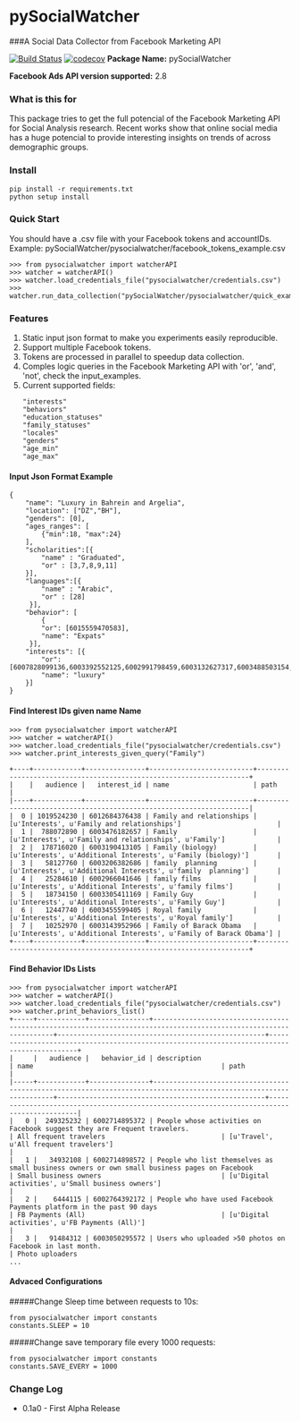 # pySocialWatcher
###A Social Data Collector from Facebook Marketing API
 
[![Build Status](https://travis-ci.org/maraujo/pySocialWatcher.svg?branch=dev)](https://travis-ci.org/maraujo/pySocialWatcher)
[![codecov](https://codecov.io/gh/maraujo/pySocialWatcher/branch/dev/graph/badge.svg)](https://codecov.io/gh/maraujo/pySocialWatcher)
**Package Name:** pySocialWatcher

**Facebook Ads API version supported:** 2.8


### What is this for
This package tries to get the full potencial of the Facebook Marketing API for Social Analysis research.
Recent works show that online social media has a huge potencial to provide interesting insights on trends of across demographic groups.

### Install
    pip install -r requirements.txt
    python setup install
    
### Quick Start
You should have a .csv file with your Facebook tokens and accountIDs.
Example: pySocialWatcher/pysocialwatcher/facebook_tokens_example.csv
  
    >>> from pysocialwatcher import watcherAPI 
    >>> watcher = watcherAPI() 
    >>> watcher.load_credentials_file("pysocialwatcher/credentials.csv")
    >>> watcher.run_data_collection("pySocialWatcher/pysocialwatcher/quick_example.json")

### Features
1. Static input json format to make you experiments easily reproducible.
2. Support multiple Facebook tokens.
3. Tokens are processed in parallel to speedup data collection.
3. Comples logic queries in the Facebook Marketing API with 'or', 'and', 'not', check the input_examples.
4. Current supported fields:
    ```
    "interests"
    "behaviors"
    "education_statuses"
    "family_statuses"
    "locales"
    "genders"
    "age_min"
    "age_max"
    ```

#### Input Json Format Example
    {
        "name": "Luxury in Bahrein and Argelia",
        "location": ["DZ","BH"],
        "genders": [0],
        "ages_ranges": [
            {"min":18, "max":24}
        ],
        "scholarities":[{
            "name" : "Graduated",
            "or" : [3,7,8,9,11]
        }],
        "languages":[{
            "name" : "Arabic",
            "or" : [28]
         }],
        "behavior": [
            {
            "or": [6015559470583],
            "name": "Expats"
         }],
        "interests": [{
            "or": [6007828099136,6003392552125,6002991798459,6003132627317,6003488503154,6004048615096,6003840055852,6003103779434,6003401661947,6003167425934,6003263791114,6003346592981,6003390752144,6003325662688,6004037400009,6003372667195,6003089951815,6003398056603,6002971085794,6003289911338,6003188427578,6002944044446,6003509853804],
            "name": "luxury"
        }]
    }

#### Find Interest IDs given name Name
    >>> from pysocialwatcher import watcherAPI 
    >>> watcher = watcherAPI() 
    >>> watcher.load_credentials_file("pysocialwatcher/credentials.csv")
    >>> watcher.print_interests_given_query("Family")
    
    +----+------------+---------------+--------------------------+--------------------------------------------------------------------+
    |    |   audience |   interest_id | name                     | path                                                               |
    |----+------------+---------------+--------------------------+--------------------------------------------------------------------|
    |  0 | 1019524230 | 6012684376438 | Family and relationships | [u'Interests', u'Family and relationships']                        |
    |  1 |  788072890 | 6003476182657 | Family                   | [u'Interests', u'Family and relationships', u'Family']             |
    |  2 |  178716020 | 6003190413105 | Family (biology)         | [u'Interests', u'Additional Interests', u'Family (biology)']       |
    |  3 |   58127760 | 6003206382686 | family  planning         | [u'Interests', u'Additional Interests', u'family  planning']       |
    |  4 |   25284610 | 6002966041646 | family films             | [u'Interests', u'Additional Interests', u'family films']           |
    |  5 |   18734150 | 6003305411169 | Family Guy               | [u'Interests', u'Additional Interests', u'Family Guy']             |
    |  6 |   12447740 | 6003455599405 | Royal family             | [u'Interests', u'Additional Interests', u'Royal family']           |
    |  7 |   10252970 | 6003143952966 | Family of Barack Obama   | [u'Interests', u'Additional Interests', u'Family of Barack Obama'] |
    +----+------------+---------------+--------------------------+--------------------------------------------------------------------+

#### Find Behavior IDs Lists
    >>> from pysocialwatcher import watcherAPI 
    >>> watcher = watcherAPI() 
    >>> watcher.load_credentials_file("pysocialwatcher/credentials.csv")
    >>> watcher.print_behaviors_list()
    +-----+------------+---------------+-------------------------------------------------------------------------------------------------------------------+----------------------------------------------------+--------------------------------------------------------------------------------------------+
    |     |   audience |   behavior_id | description                                                                                                       | name                                               | path                                                                                       |
    |-----+------------+---------------+-------------------------------------------------------------------------------------------------------------------+----------------------------------------------------+--------------------------------------------------------------------------------------------|
    |   0 |  249325232 | 6002714895372 | People whose activities on Facebook suggest they are Frequent travelers.                                          | All frequent travelers                             | [u'Travel', u'All frequent travelers']                                                     |
    |   1 |   34932108 | 6002714898572 | People who list themselves as small business owners or own small business pages on Facebook                       | Small business owners                              | [u'Digital activities', u'Small business owners']                                          |
    |   2 |    6444115 | 6002764392172 | People who have used Facebook Payments platform in the past 90 days                                               | FB Payments (All)                                  | [u'Digital activities', u'FB Payments (All)']                                              |
    |   3 |   91484312 | 6003050295572 | Users who uploaded >50 photos on Facebook in last month.                                                          | Photo uploaders
    ...

#### Advaced Configurations
#####Change Sleep time between requests to 10s:

    from pysocialwatcher import constants
    constants.SLEEP = 10

#####Change save temporary file every 1000 requests:

    from pysocialwatcher import constants
    constants.SAVE_EVERY = 1000


### Change Log
* 0.1a0 - First Alpha Release